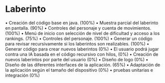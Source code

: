 # Laberinto

• Creación del código base en java. (100%)
• Muestra parcial del laberinto en pantalla. (90%)
• Controles del personaje y cuenta de movimientos. (100%)
• Menú de inicio con selección de nivel de dificultad y acceso a los rankings. (75%)
• Controles del personaje. (100%)
• Generar un código para revisar recursivamente si los laberintos son realizables. (100%)
• Generar código para crear nuevos laberintos (0%)
• El usuario podrá jugar contra una IA basada en el código recursivo con hilos, (0%)
• Creación de nuevos laberintos por parte del usuario (0%)
• Diseño de logo (0%)
• Diseño de las diferentes interfaces de la aplicación. (65%)
• Adaptación de la aplicación según el tamaño del dispositivo (0%)
• pruebas unitarias e integración (0%)
